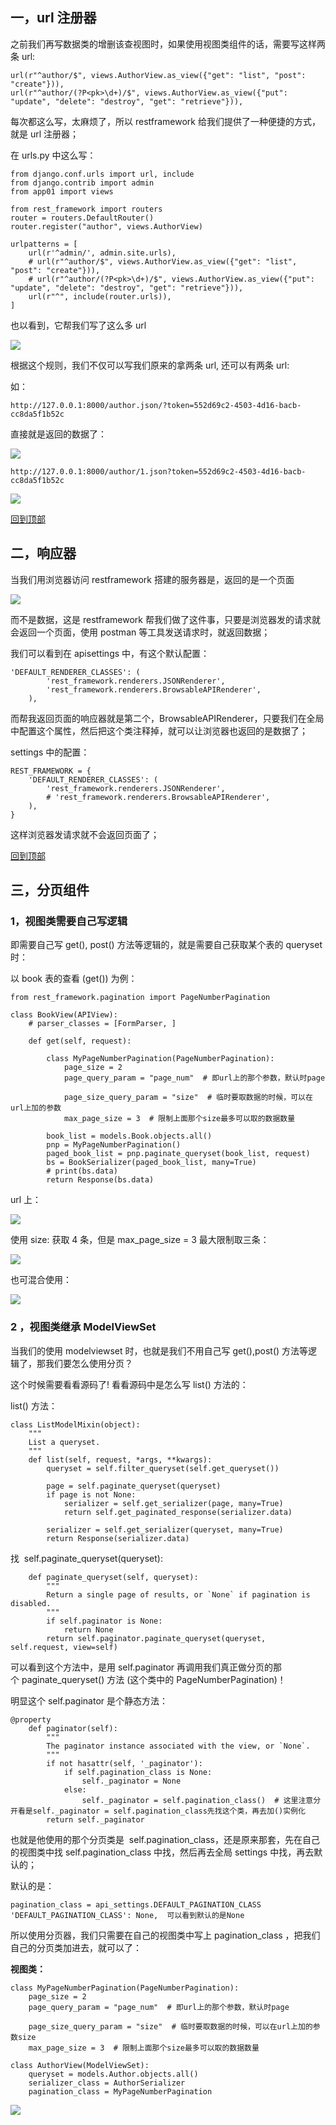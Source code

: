 ## 一，url 注册器

之前我们再写数据类的增删该查视图时，如果使用视图类组件的话，需要写这样两条 url:

```
url(r"^author/$", views.AuthorView.as_view({"get": "list", "post": "create"})), 
url(r"^author/(?P<pk>\d+)/$", views.AuthorView.as_view({"put": "update", "delete": "destroy", "get": "retrieve"})),
```


每次都这么写，太麻烦了，所以 restframework 给我们提供了一种便捷的方式，就是 url 注册器；

在 urls.py 中这么写：



```
from django.conf.urls import url, include
from django.contrib import admin
from app01 import views
```


```
from rest_framework import routers
router = routers.DefaultRouter()
router.register("author", views.AuthorView)

urlpatterns = [
    url(r'^admin/', admin.site.urls),
    # url(r"^author/$", views.AuthorView.as_view({"get": "list", "post": "create"})),
    # url(r"^author/(?P<pk>\d+)/$", views.AuthorView.as_view({"put": "update", "delete": "destroy", "get": "retrieve"})),
    url(r"^", include(router.urls)),
]
```




也以看到，它帮我们写了这么多 url

![](https://img2018.cnblogs.com/blog/1304968/201809/1304968-20180921175440623-1421549240.png)

根据这个规则，我们不仅可以写我们原来的拿两条 url, 还可以有两条 url:

如：

```
http://127.0.0.1:8000/author.json/?token=552d69c2-4503-4d16-bacb-cc8da5f1b52c
```


直接就是返回的数据了：

![](https://img2018.cnblogs.com/blog/1304968/201809/1304968-20180921180100408-580456031.png)

```
http://127.0.0.1:8000/author/1.json?token=552d69c2-4503-4d16-bacb-cc8da5f1b52c
```


![](https://img2018.cnblogs.com/blog/1304968/201809/1304968-20180921180409438-1228518901.png)

[回到顶部](#_labelTop)<a></a>

## 二，响应器

当我们用浏览器访问 restframework 搭建的服务器是，返回的是一个页面

![](https://img2018.cnblogs.com/blog/1304968/201809/1304968-20180921190457308-408727331.png)

而不是数据，这是 restframework 帮我们做了这件事，只要是浏览器发的请求就会返回一个页面，使用 postman 等工具发送请求时，就返回数据；

我们可以看到在 apisettings 中，有这个默认配置：

```
'DEFAULT_RENDERER_CLASSES': (
        'rest_framework.renderers.JSONRenderer',
        'rest_framework.renderers.BrowsableAPIRenderer',
    ),
```


而帮我返回页面的响应器就是第二个，BrowsableAPIRenderer，只要我们在全局中配置这个属性，然后把这个类注释掉，就可以让浏览器也返回的是数据了；

settings 中的配置：

```
REST_FRAMEWORK = {
    'DEFAULT_RENDERER_CLASSES': (
        'rest_framework.renderers.JSONRenderer',
        # 'rest_framework.renderers.BrowsableAPIRenderer',
    ),
}
```


这样浏览器发请求就不会返回页面了；

[回到顶部](#_labelTop)<a></a>

## 三，分页组件

### 1，视图类需要自己写逻辑

即需要自己写 get(), post() 方法等逻辑的，就是需要自己获取某个表的 queryset 时：

以 book 表的查看 (get()) 为例：



```
from rest_framework.pagination import PageNumberPagination
```


```
class BookView(APIView):
    # parser_classes = [FormParser, ]

    def get(self, request):
    
        class MyPageNumberPagination(PageNumberPagination):
            page_size = 2
            page_query_param = "page_num"  # 即url上的那个参数，默认时page
    
            page_size_query_param = "size"  # 临时要取数据的时候，可以在url上加的参数
            max_page_size = 3  # 限制上面那个size最多可以取的数据数量
    
        book_list = models.Book.objects.all()
        pnp = MyPageNumberPagination()
        paged_book_list = pnp.paginate_queryset(book_list, request)
        bs = BookSerializer(paged_book_list, many=True)
        # print(bs.data)
        return Response(bs.data)
```




url 上：

![](https://img2018.cnblogs.com/blog/1304968/201809/1304968-20180921201503061-790919108.png)

使用 size: 获取 4 条，但是 max_page_size = 3 最大限制取三条：

![](https://img2018.cnblogs.com/blog/1304968/201809/1304968-20180921201711268-871240170.png)

也可混合使用：

![](https://img2018.cnblogs.com/blog/1304968/201809/1304968-20180921201815017-1533292247.png)

### 2 ，视图类继承 ModelViewSet

当我们的使用 modelviewset 时，也就是我们不用自己写 get(),post() 方法等逻辑了，那我们要怎么使用分页？

这个时候需要看看源码了! 看看源码中是怎么写 list() 方法的：

list() 方法：



```
class ListModelMixin(object):
    """
    List a queryset.
    """
    def list(self, request, *args, **kwargs):
        queryset = self.filter_queryset(self.get_queryset())

        page = self.paginate_queryset(queryset)
        if page is not None:
            serializer = self.get_serializer(page, many=True)
            return self.get_paginated_response(serializer.data)
    
        serializer = self.get_serializer(queryset, many=True)
        return Response(serializer.data)
```




找  self.paginate_queryset(queryset):



```
    def paginate_queryset(self, queryset):
        """
        Return a single page of results, or `None` if pagination is disabled.
        """
        if self.paginator is None:
            return None
        return self.paginator.paginate_queryset(queryset, self.request, view=self)
```




可以看到这个方法中，是用 self.paginator 再调用我们真正做分页的那个 paginate_queryset() 方法 (这个类中的 PageNumberPagination)！

明显这个 self.paginator 是个静态方法：



```
@property
    def paginator(self):
        """
        The paginator instance associated with the view, or `None`.
        """
        if not hasattr(self, '_paginator'):
            if self.pagination_class is None:
                self._paginator = None
            else:
                self._paginator = self.pagination_class()  # 这里注意分开看是self._paginator = self.pagination_class先找这个类，再去加()实例化
        return self._paginator
```




也就是他使用的那个分页类是  self.pagination_class，还是原来那套，先在自己的视图类中找 self.pagination_class 中找，然后再去全局 settings 中找，再去默认的；

默认的是：

```
pagination_class = api_settings.DEFAULT_PAGINATION_CLASS
'DEFAULT_PAGINATION_CLASS': None,  可以看到默认的是None
```


所以使用分页器，我们只需要在自己的视图类中写上 pagination_class ，把我们自己的分页类加进去，就可以了：

**视图类：**



```
class MyPageNumberPagination(PageNumberPagination):
    page_size = 2
    page_query_param = "page_num"  # 即url上的那个参数，默认时page

    page_size_query_param = "size"  # 临时要取数据的时候，可以在url上加的参数size
    max_page_size = 3  # 限制上面那个size最多可以取的数据数量

class AuthorView(ModelViewSet):
    queryset = models.Author.objects.all()
    serializer_class = AuthorSerializer
    pagination_class = MyPageNumberPagination
```




![](https://img2018.cnblogs.com/blog/1304968/201809/1304968-20180921212518248-1708423696.png)